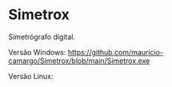 # Simetrox
 
Simetrógrafo digital.

Versão Windows: https://github.com/mauricio-camargo/Simetrox/blob/main/Simetrox.exe

Versão Linux: 
